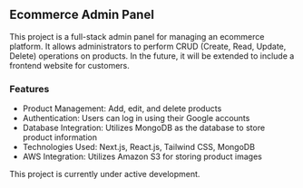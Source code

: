 ## Ecommerce Admin Panel

This project is a full-stack admin panel for managing an ecommerce platform. It allows administrators to perform CRUD (Create, Read, Update, Delete) operations on products. In the future, it will be extended to include a frontend website for customers.

### Features

- Product Management: Add, edit, and delete products
- Authentication: Users can log in using their Google accounts
- Database Integration: Utilizes MongoDB as the database to store product information
- Technologies Used: Next.js, React.js, Tailwind CSS, MongoDB
- AWS Integration: Utilizes Amazon S3 for storing product images

This project is currently under active development.
